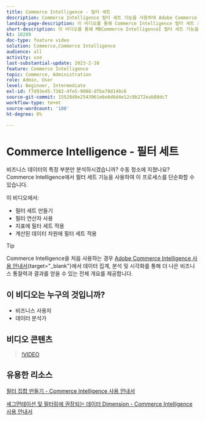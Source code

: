 ```yaml
---
title: Commerce Intelligence - 필터 세트
description: Commerce Intelligence 필터 세트 기능을 사용하여 Adobe Commerce 및 Magento Open Source에 대한 비즈니스 데이터 보고를 간소화하는 방법에 대해 알아봅니다.
landing-page-description: 이 비디오를 통해 Commerce Intelligence 필터 세트 기능을 사용하여 비즈니스 데이터 보고를 간소화하는 방법에 대해 알아보십시오.
short-description: 이 비디오를 통해 MBCommerce IntelligenceI 필터 세트 기능을 사용하여 비즈니스 데이터 보고를 간소화하는 방법에 대해 알아보십시오.
kt: 10289
doc-type: feature video
solution: Commerce,Commerce Intelligence
audience: all
activity: use
last-substantial-update: 2023-2-10
feature: Commerce Intelligence
topic: Commerce, Administration
role: Admin, User
level: Beginner, Intermediate
exl-id: f7d93e45-7382-4fe5-9088-dfba78d148c6
source-git-commit: 15528d0e2543961e6e6d6d4e12c9b272eab88dc7
workflow-type: tm+mt
source-wordcount: '188'
ht-degree: 0%

---
```


# Commerce Intelligence - 필터 세트

비즈니스 데이터의 특정 부분만 분석하시겠습니까? 수동 청소에 지쳤나요? Commerce Intelligence에서 필터 세트 기능을 사용하여 이 프로세스를 단순화할 수 있습니다.

이 비디오에서:

- 필터 세트 만들기
- 필터 연산자 사용
- 지표에 필터 세트 적용
- 계산된 데이터 차원에 필터 세트 적용

>[!TIP]
>
>Commerce Intelligence을 처음 사용하는 경우 [Adobe Commerce Intelligence 사용 안내서](https://experienceleague.adobe.com/docs/commerce-business-intelligence/mbi/guide-overview.html?lang=ko){target="_blank"}에서 데이터 집계, 분석 및 시각화를 통해 더 나은 비즈니스 통찰력과 결과를 얻을 수 있는 전체 개요를 제공합니다.

## 이 비디오는 누구의 것입니까?

- 비즈니스 사용자
- 데이터 분석가

## 비디오 콘텐츠

>[!VIDEO](https://video.tv.adobe.com/v/346405?quality=12&learn=on&captions=kor)

## 유용한 리소스

[필터 집합 만들기 - Commerce Intelligence 사용 안내서](https://experienceleague.adobe.com/docs/commerce-business-intelligence/mbi/build/reports/ess-manage-data-filters.html?lang=ko)

[세그먼테이션 및 필터링에 권장되는 데이터 Dimension - Commerce Intelligence 사용 안내서](https://experienceleague.adobe.com/docs/commerce-business-intelligence/mbi/best-practices/data/segment-filter.html?lang=ko)
